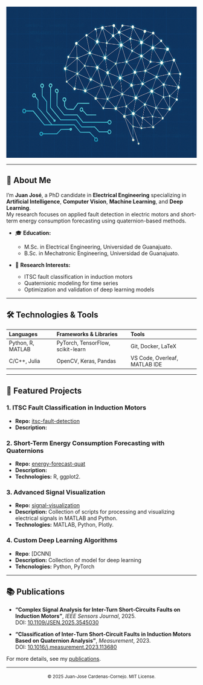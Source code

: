 <!--
  Main GitHub README
  Author: Juan José [Last Name]
  Last updated: [Date]
-->

<p align="center">
  <img src="assests/deep.png" alt = "Project Header" height = "400" width = "1000" />
</p>

---

## 📖 About Me

I’m **Juan José**, a PhD candidate in **Electrical Engineering** specializing in **Artificial Intelligence**, **Computer Vision**, **Machine Learning**, and **Deep Learning**.  
My research focuses on applied fault detection in electric motors and short-term energy consumption forecasting using quaternion-based methods.

- 🎓 **Education:**  
  - M.Sc. in Electrical Engineering, Universidad de Guanajuato.  
  - B.Sc. in Mechatronic Engineering, Universidad de Guanajuato.

- 🔬 **Research Interests:**  
  - ITSC fault classification in induction motors  
  - Quaternionic modeling for time series  
  - Optimization and validation of deep learning models

---

## 🛠️ Technologies & Tools

| Languages             | Frameworks & Libraries      | Tools                         |
|:----------------------|:----------------------------|:------------------------------|
| Python, R, MATLAB     | PyTorch, TensorFlow, scikit-learn | Git, Docker, LaTeX            |
| C/C++, Julia          | OpenCV, Keras, Pandas       | VS Code, Overleaf, MATLAB IDE |

---

## 🚀 Featured Projects

### 1. ITSC Fault Classification in Induction Motors  
- **Repo:** [itsc-fault-detection](https://github.com/your-username/itsc-fault-detection)  
- **Description:** 

### 2. Short-Term Energy Consumption Forecasting with Quaternions  
- **Repo:** [energy-forecast-quat](https://github.com/your-username/energy-forecast-quat)  
- **Description:** 
- **Technologies:** R, ggplot2.

### 3. Advanced Signal Visualization  
- **Repo:** [signal-visualization](https://github.com/your-username/signal-visualization)  
- **Description:** Collection of scripts for processing and visualizing electrical signals in MATLAB and Python.  
- **Technologies:** MATLAB, Python, Plotly.

### 4. Custom Deep Learning Algorithms
- **Repo**: [DCNN]
- **Description:** Collection of model for deep learning
- **Tehcnologies:** Python, PyTorch

---

## 📚 Publications

- **“Complex Signal Analysis for Inter-Turn Short‑Circuits Faults on Induction Motors”**, *IEEE Sensors Journal*, 2025.  
  DOI: [10.1109/JSEN.2025.3545030](https://doi.org/10.1109/JSEN.2025.3545030)

- **“Classification of Inter‑Turn Short‑Circuit Faults in Induction Motors Based on Quaternion Analysis”**, *Measurement*, 2023.  
  DOI: [10.1016/j.measurement.2023.113680](https://doi.org/10.1016/j.measurement.2023.113680)

For more details, see my [publications](https://github.com/your-username?tab=repositories&q=&type=&language=&sort=).

---

<p align="center">
  <small>© 2025 Juan-Jose Cardenas-Cornejo. MIT License.</small>
</p>
